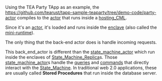 Using the TEA Party TApp as an example, the https://github.com/tearust/tapp-sample-teaparty/tree/demo-code/party-actor compiles to the [actor](actor.md) that runs inside a [hosting_CML](hosting_CML.md). 

Since it's an [actor](actor.md), it's loaded and runs inside the [enclave](enclave.md) (also called the [mini-runtime](mini-runtime.md)).

The only thing that the back-end actor does is handle incoming requests.

This back_end_actor is different than the [state_machine_actor](state_machine_actor.md) which run inside the enclaves of [State_Machine_Replica](State_Machine_Replica.md)s. Those [state_machine_actor](state_machine_actor.md)s handle the [queries](../../Sep2022_tokenomics/queries.md) and [commands](commands.md) that directly interact with the [State_Machine](State_Machine.md). In traditional web 2.0 applications, these are usually called **Stored Procedures** that run inside the database server.
